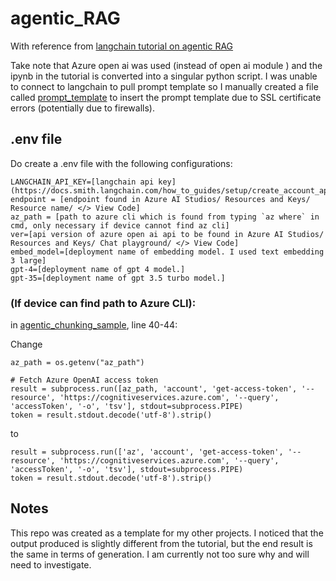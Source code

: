 # agentic_RAG

With reference from [langchain tutorial on agentic RAG](https://langchain-ai.github.io/langgraph/tutorials/rag/langgraph_agentic_rag/#graph)

Take note that Azure open ai was used (instead of open ai module ) and the ipynb in the tutorial is converted into a singular python script. I was unable to connect to langchain to pull prompt template so I manually created a file called [prompt_template](prompt_template.py) to insert the prompt template due to SSL certificate errors (potentially due to firewalls).

## .env file

Do create a .env file with the following configurations:
````
LANGCHAIN_API_KEY=[langchain api key](https://docs.smith.langchain.com/how_to_guides/setup/create_account_api_key)
endpoint = [endpoint found in Azure AI Studios/ Resources and Keys/ Resource name/ </> View Code]
az_path = [path to azure cli which is found from typing `az where` in cmd, only necessary if device cannot find az cli]
ver=[api version of azure open ai api to be found in Azure AI Studios/ Resources and Keys/ Chat playground/ </> View Code]
embed_model=[deployment name of embedding model. I used text embedding 3 large]
gpt-4=[deployment name of gpt 4 model.]
gpt-35=[deployment name of gpt 3.5 turbo model.]
````

### (If device can find path to Azure CLI):
in [agentic_chunking_sample](agentic_chunking_sample.py), line 40-44:

Change 

```
az_path = os.getenv("az_path")

# Fetch Azure OpenAI access token
result = subprocess.run([az_path, 'account', 'get-access-token', '--resource', 'https://cognitiveservices.azure.com', '--query', 'accessToken', '-o', 'tsv'], stdout=subprocess.PIPE)
token = result.stdout.decode('utf-8').strip()
````

to 

````
result = subprocess.run(['az', 'account', 'get-access-token', '--resource', 'https://cognitiveservices.azure.com', '--query', 'accessToken', '-o', 'tsv'], stdout=subprocess.PIPE)
token = result.stdout.decode('utf-8').strip()
````
## Notes
This repo was created as a template for my other projects. I noticed that the output produced is slightly different from the tutorial, but the end result is the same in terms of generation. I am currently not too sure why and will need to investigate. 

